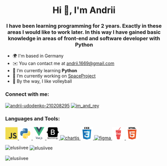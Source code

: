 <h1 align="center">Hi 👋, I'm Andrii</h1>
<h3 align="center">I have been learning programming for 2 years. Exactly in these areas I would like to work later. In this way I have gained basic knowledge in areas of front-end and software developer with Python</h3>

<img align='right' src="https://img.etimg.com/thumb/width-1200,height-900,imgsize-638053,resizemode-75,msid-84146083/prime/technology-and-startups/booting-up-developer-economy-how-tech-startups-are-helping-coders-build-and-test-software-faster.jpg" alt="" style='width: 450px;'>


* 🌍  I'm based in Germany
* ✉️  You can contact me at [andrii.1669@gmail.com](mailto:andrii.1669@gmail.com)
* 🌱 I’m currently learning **Python**
* 🔭 I’m currently working on [SpaceProject](https://galaxyglance.netlify.app/)
* 🏐  By the way, I like volleyball

<h3 align="left">Connect with me:</h3>
<p align="left">
<a href="https://linkedin.com/in/andrii-udodenko-210208295" target="blank"><img align="center" src="https://raw.githubusercontent.com/rahuldkjain/github-profile-readme-generator/master/src/images/icons/Social/linked-in-alt.svg" alt="andrii-udodenko-210208295" height="30" width="40" /></a>
<a href="https://instagram.com/im_and_rey" target="blank"><img align="center" src="https://raw.githubusercontent.com/rahuldkjain/github-profile-readme-generator/master/src/images/icons/Social/instagram.svg" alt="im_and_rey" height="30" width="40" /></a>
</p>

<h3 align="left">Languages and Tools:</h3>
<p align="left">  <a href="https://developer.mozilla.org/en-US/docs/Web/JavaScript" target="_blank" rel="noreferrer"> <img src="https://raw.githubusercontent.com/devicons/devicon/master/icons/javascript/javascript-original.svg" alt="javascript" width="40" height="40"/> </a> <a href="https://www.python.org" target="_blank" rel="noreferrer"> <img src="https://raw.githubusercontent.com/devicons/devicon/master/icons/python/python-original.svg" alt="python" width="40" height="40"/> </a> <a href="https://vuejs.org/" target="_blank" rel="noreferrer"> <img src="https://raw.githubusercontent.com/devicons/devicon/master/icons/vuejs/vuejs-original-wordmark.svg" alt="vuejs" width="40" height="40"/> </a><a href="https://getbootstrap.com" target="_blank" rel="noreferrer"> <img src="https://raw.githubusercontent.com/devicons/devicon/master/icons/bootstrap/bootstrap-plain-wordmark.svg" alt="bootstrap" width="40" height="40"/> </a> <a href="https://www.chartjs.org" target="_blank" rel="noreferrer"> <img src="https://www.chartjs.org/media/logo-title.svg" alt="chartjs" width="40" height="40"/> </a> <a href="https://www.w3schools.com/css/" target="_blank" rel="noreferrer"> <img src="https://raw.githubusercontent.com/devicons/devicon/master/icons/css3/css3-original-wordmark.svg" alt="css3" width="40" height="40"/> </a> <a href="https://www.figma.com/" target="_blank" rel="noreferrer"> <img src="https://www.vectorlogo.zone/logos/figma/figma-icon.svg" alt="figma" width="40" height="40"/> </a> <a href="https://gulpjs.com" target="_blank" rel="noreferrer"> <img src="https://raw.githubusercontent.com/devicons/devicon/master/icons/gulp/gulp-plain.svg" alt="gulp" width="40" height="40"/> </a> <a href="https://www.w3.org/html/" target="_blank" rel="noreferrer"> <img src="https://raw.githubusercontent.com/devicons/devicon/master/icons/html5/html5-original-wordmark.svg" alt="html5" width="40" height="40"/> </a> </p>

<p><img align="left" src="https://github-readme-stats.vercel.app/api/top-langs?username=elusiivee&show_icons=true&locale=en&layout=compact" alt="elusiivee" /></p>

<p>&nbsp;<img align="center" src="https://github-readme-stats.vercel.app/api?username=elusiivee&show_icons=true&locale=en" alt="elusiivee" /></p>

<p><img align="center" src="https://github-readme-streak-stats.herokuapp.com/?user=elusiivee&" alt="elusiivee" /></p>

